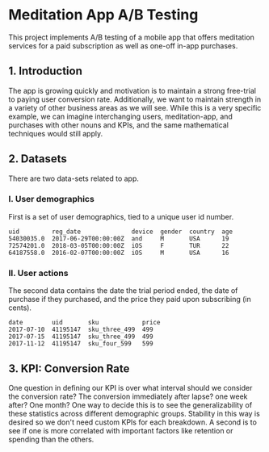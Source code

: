 # Meditation App A/B Testing

This project implements A/B testing of a mobile app that offers meditation services for a paid subscription as well as one-off in-app purchases. 

## 1. Introduction
The app is growing quickly and motivation is to maintain a strong free-trial to paying user conversion rate. Additionally, we want to maintain strength in a variety of other business areas as we will see. While this is a very specific example, we can imagine interchanging users, meditation-app, and purchases with other nouns and KPIs, and the same mathematical techniques would still apply.

## 2. Datasets
There are two data-sets related to app. 

### I. User demographics
First is a set of user demographics, tied to a unique user id number.
```
uid	        reg_date	          device  gender  country  age
54030035.0	2017-06-29T00:00:00Z  and	  M	      USA	   19
72574201.0	2018-03-05T00:00:00Z  iOS	  F	      TUR	   22
64187558.0	2016-02-07T00:00:00Z  iOS	  M	      USA	   16
```
### II. User actions
The second data contains the date the trial period ended, the date of purchase if they purchased, and the price they paid upon subscribing (in cents).
```
date        uid       sku            price
2017-07-10  41195147  sku_three_499  499
2017-07-15  41195147  sku_three_499  499
2017-11-12  41195147  sku_four_599   599
```

## 3. KPI: Conversion Rate
One question in defining our KPI is over what interval should we consider the conversion rate? The conversion immediately after lapse? one week after? One month? One way to decide this is to see the generalizability of these statistics across different demographic groups. Stability in this way is desired so we don't need custom KPIs for each breakdown. A second is to see if one is more correlated with important factors like retention or spending than the others.
